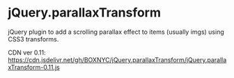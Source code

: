# jQuery.parallaxTransform
jQuery plugin to add a scrolling parallax effect to items (usually imgs) using CSS3 transforms.

CDN ver 0.11:
https://cdn.jsdelivr.net/gh/BOXNYC/jQuery.parallaxTransform/jQuery.parallaxTransform-0.11.js
